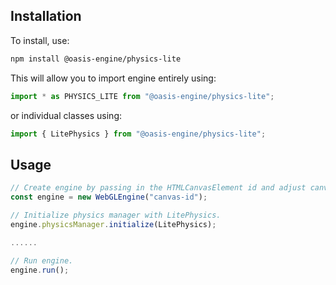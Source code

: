 ## Installation

To install, use:

```sh
npm install @oasis-engine/physics-lite
```

This will allow you to import engine entirely using:

```javascript
import * as PHYSICS_LITE from "@oasis-engine/physics-lite";
```

or individual classes using:

```javascript
import { LitePhysics } from "@oasis-engine/physics-lite";
```

## Usage

```typescript
// Create engine by passing in the HTMLCanvasElement id and adjust canvas size.
const engine = new WebGLEngine("canvas-id");

// Initialize physics manager with LitePhysics.
engine.physicsManager.initialize(LitePhysics);

......

// Run engine.
engine.run();
```